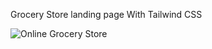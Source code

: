 Grocery Store landing page With Tailwind CSS



![Online Grocery Store](https://github.com/imeshrup/grocery-store---Tailwind/assets/117440415/a2b83b97-d5cf-4ff0-9454-40da8c2adf3b)
